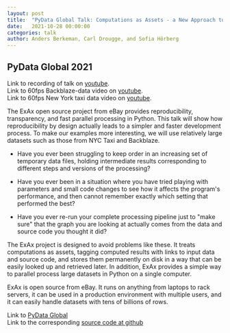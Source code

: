 ```yaml
---
layout: post
title:  "PyData Global Talk: Computations as Assets - a New Approach to Reproducibility and Transparency"
date:   2021-10-28 00:00:00
categories: talk
author: Anders Berkeman, Carl Drougge, and Sofia Hörberg
---
```



## PyData Global 2021

Link to recording of talk on [youtube](https://www.youtube.com/watch?v=J4zvLJn3ya8).  
Link to 60fps Backblaze-data video on [youtube](https://www.youtube.com/watch?v=hW4EqvK2MY0).  
Link to 60fps New York taxi data video on [youtube](https://www.youtube.com/watch?v=ym34vsnc68w).  

The ExAx open source project from eBay provides reproducibility,
transparency, and fast parallel processing in Python.  This talk will
show how reproducibility by design actually leads to a simpler and
faster development process.  To make our examples more interesting, we
will use relatively large datasets such as those from NYC Taxi and
Backblaze.


- Have you ever been struggling to keep order in an increasing set of
temporary data files, holding intermediate results corresponding to
different steps and versions of the processing?

- Have you ever been in a situation where you have tried playing with
parameters and small code changes to see how it affects the program's
performance, and then cannot remember exactly which setting that
performed the best?

- Have you ever re-run your complete processing pipeline just to "make
sure" that the graph you are looking at actually comes from the data
and source code you thought it did?

The ExAx project is designed to avoid problems like these. It treats
computations as assets, tagging computed results with links to input
data and source code, and stores them permanently on disk in a way
that can be easily looked up and retrieved later. In addition, ExAx
provides a simple way to parallel process large datasets in Python on
a single computer.

ExAx is open source from eBay. It runs on anything from laptops to
rack servers, it can be used in a production environment with multiple
users, and it can easily handle datasets with tens of billions of
rows.

Link to [PyData Global](https://pydata.org/global2021/schedule/presentation/44/computations-as-assets-a-new-approach-to-reproducibility-and-transparency/)  
Link to the corresponding [source code at github](https://github.com/exaxorg/backblaze_animation)
